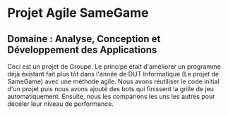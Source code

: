 # Projet Agile SameGame

## Domaine : Analyse, Conception et Développement des Applications

Ceci est un projet de Groupe. Le principe était d'améliorer un programme déjà éxistant fait plus tôt dans l'année de DUT Informatique (Le projet de SameGame) avec une méthode agile.
Nous avons réutiliser le code initial d'un projet puis nous avons ajouté des bots qui finissent la grille de jeu automatiquement. Ensuite, nous les comparions les uns les autres pour déceler leur niveau de performance.




